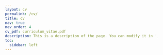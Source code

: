 ```yaml
---
layout: cv
permalink: /cv/
title: cv
nav: true
nav_order: 4
cv_pdf: curriculum_vitae.pdf
description: This is a description of the page. You can modify it in '_pages/cv.md'. You can also change or remove the top pdf download button.
toc:
  sidebar: left
---
```

